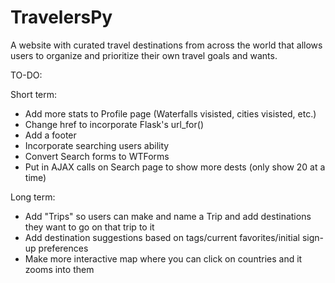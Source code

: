 # TravelersPy

A website with curated travel destinations from across the world that allows users to organize and prioritize their own travel goals and wants.

TO-DO:

Short term:
- Add more stats to Profile page (Waterfalls visisted, cities visisted, etc.)
- Change href to incorporate Flask's url_for()
- Add a footer
- Incorporate searching users ability
- Convert Search forms to WTForms
- Put in AJAX calls on Search page to show more dests (only show 20 at a time)

Long term:
- Add "Trips" so users can make and name a Trip and add destinations they want to go on that trip to it
- Add destination suggestions based on tags/current favorites/initial sign-up preferences
- Make more interactive map where you can click on countries and it zooms into them